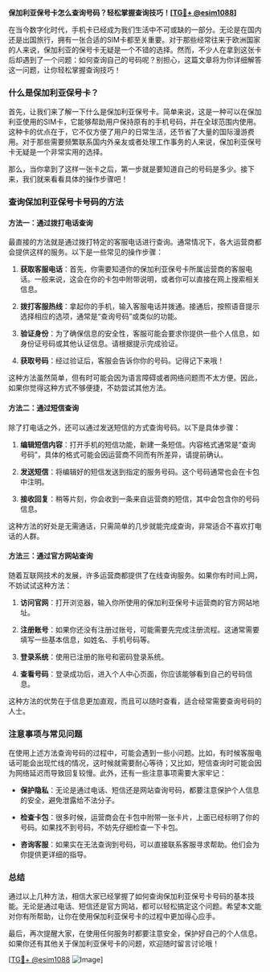 **保加利亚保号卡怎么查询号码？轻松掌握查询技巧！[[TG💪+ @esim1088](https://t.me/s/esim1088)]**

在当今数字化时代，手机卡已经成为我们生活中不可或缺的一部分。无论是在国内还是出国旅行，拥有一张合适的SIM卡都至关重要。对于那些经常往来于欧洲国家的人来说，保加利亚的保号卡无疑是一个不错的选择。然而，不少人在拿到这张卡后却遇到了一个问题：如何查询自己的号码呢？别担心，这篇文章将为你详细解答这一问题，让你轻松掌握查询技巧！

### 什么是保加利亚保号卡？

首先，让我们来了解一下什么是保加利亚保号卡。简单来说，这是一种可以在保加利亚使用的SIM卡，它能够帮助用户保持原有的手机号码，并在全球范围内使用。这种卡的优点在于，它不仅方便了用户的日常生活，还节省了大量的国际漫游费用。对于那些需要频繁联系国内外亲友或者处理工作事务的人来说，保加利亚保号卡无疑是一个非常实用的选择。

那么，当你拿到了这样一张卡之后，第一步就是要知道自己的号码是多少。接下来，我们就来看看具体的操作步骤吧！

### 查询保加利亚保号卡号码的方法

#### 方法一：通过拨打电话查询

最直接的方法就是通过拨打特定的客服电话进行查询。通常情况下，各大运营商都会提供这样的服务。以下是一些常见的操作步骤：

1. **获取客服电话**：首先，你需要知道你的保加利亚保号卡所属运营商的客服电话。一般来说，这会在你的卡包中附带说明，或者你可以直接在网上搜索相关信息。
   
2. **拨打客服热线**：拿起你的手机，输入客服电话并拨通。接通后，按照语音提示选择相应的选项，通常是“查询号码”或类似的功能。

3. **验证身份**：为了确保信息的安全性，客服可能会要求你提供一些个人信息，如身份证号码或其他认证信息。请根据提示完成验证。

4. **获取号码**：经过验证后，客服会告诉你你的号码。记得记下来哦！

这种方法虽然简单，但有时可能会因为语言障碍或者网络问题而不太方便。因此，如果你觉得这种方式不够便捷，不妨尝试其他方法。

#### 方法二：通过短信查询

除了打电话之外，还可以通过发送短信的方式查询号码。以下是具体步骤：

1. **编辑短信内容**：打开手机的短信功能，新建一条短信。内容格式通常是“查询号码”，具体的格式可能会因运营商不同而有所差异，请提前确认。

2. **发送短信**：将编辑好的短信发送到指定的服务号码。这个号码通常也会在卡包中注明。

3. **接收回复**：稍等片刻，你会收到一条来自运营商的短信，其中会包含你的号码信息。

这种方法的好处是无需通话，只需简单的几步就能完成查询，非常适合不喜欢打电话的人群。

#### 方法三：通过官方网站查询

随着互联网技术的发展，许多运营商都提供了在线查询服务。如果你有时间上网，不妨试试这种方法：

1. **访问官网**：打开浏览器，输入你所使用的保加利亚保号卡运营商的官方网站地址。

2. **注册账号**：如果你还没有注册过账号，可能需要先完成注册流程。这通常需要填写一些基本信息，如姓名、手机号码等。

3. **登录系统**：使用已注册的账号和密码登录系统。

4. **查看号码**：登录成功后，进入个人中心页面，你应该能够看到自己的号码信息。

这种方法的优势在于信息更加直观，而且可以随时查看，适合经常需要查询号码的人士。

### 注意事项与常见问题

在使用上述方法查询号码的过程中，可能会遇到一些小问题。比如，有时候客服电话可能会出现忙线的情况，这时候就需要耐心等待；又比如，短信查询时可能会因为网络延迟而导致回复较慢。此外，还有一些注意事项需要大家牢记：

- **保护隐私**：无论是通过电话、短信还是网站查询号码，都要注意保护个人信息的安全，避免泄露给不法分子。
  
- **检查卡包**：很多时候，运营商会在卡包中附带一张卡片，上面已经标明了你的号码。如果找不到号码，不妨先仔细检查一下卡包。

- **咨询客服**：如果实在无法查询到号码，可以直接联系客服寻求帮助。他们会为你提供更详细的指导。

### 总结

通过以上几种方法，相信大家已经掌握了如何查询保加利亚保号卡号码的基本技能。无论是通过电话、短信还是官方网站，都可以轻松搞定这个问题。希望本文能对你有所帮助，让你在使用保加利亚保号卡的过程中更加得心应手。

最后，再次提醒大家，在使用任何服务时都要注意安全，保护好自己的个人信息。如果你还有其他关于保加利亚保号卡的问题，欢迎随时留言讨论哦！

[[TG💪+ @esim1088](https://t.me/s/esim1088) ![Image](https://i.postimg.cc/4NQfJmqS/Snipaste-2025-05-13-00-14-12.png)]